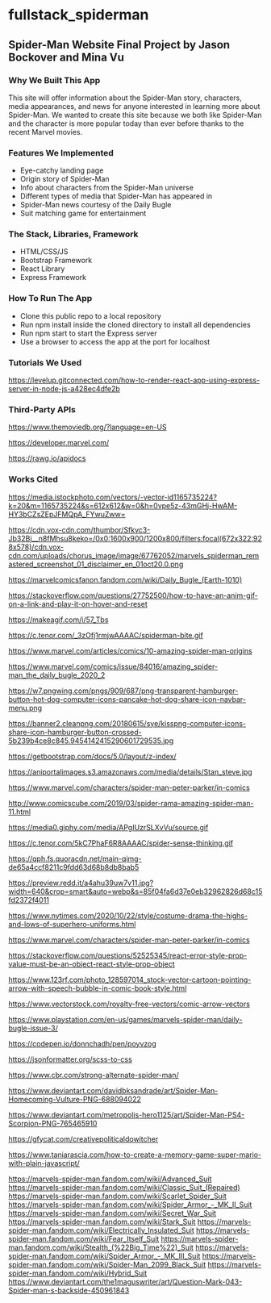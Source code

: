 # fullstack_spiderman

## Spider-Man Website Final Project by Jason Bockover and Mina Vu

### Why We Built This App

This site will offer information about the Spider-Man story, characters, media appearances, and news for anyone interested in learning more about Spider-Man.
We wanted to create this site because we both like Spider-Man and the character is more popular today than ever before thanks to the recent Marvel movies. 

### Features We Implemented

- Eye-catchy landing page
- Origin story of Spider-Man
- Info about characters from the Spider-Man universe
- Different types of media that Spider-Man has appeared in 
- Spider-Man news courtesy of the Daily Bugle
- Suit matching game for entertainment

### The Stack, Libraries, Framework

- HTML/CSS/JS
- Bootstrap Framework
- React Library
- Express Framework

### How To Run The App

- Clone this public repo to a local repository
- Run npm install inside the cloned directory to install all dependencies
- Run npm start to start the Express server
- Use a browser to access the app at the port for localhost

### Tutorials We Used

https://levelup.gitconnected.com/how-to-render-react-app-using-express-server-in-node-js-a428ec4dfe2b

### Third-Party APIs

https://www.themoviedb.org/?language=en-US

https://developer.marvel.com/

https://rawg.io/apidocs

### Works Cited

https://media.istockphoto.com/vectors/-vector-id1165735224?k=20&m=1165735224&s=612x612&w=0&h=0vpe5z-43mGHj-HwAM-HY3bCZsZEpJFMQpA_FYwuZww=

https://cdn.vox-cdn.com/thumbor/Sfkvc3-Jb32Bj__n8fMhsu8keko=/0x0:1600x900/1200x800/filters:focal(672x322:928x578)/cdn.vox-cdn.com/uploads/chorus_image/image/67762052/marvels_spiderman_remastered_screenshot_01_disclaimer_en_01oct20.0.png

https://marvelcomicsfanon.fandom.com/wiki/Daily_Bugle_(Earth-1010)

https://stackoverflow.com/questions/27752500/how-to-have-an-anim-gif-on-a-link-and-play-it-on-hover-and-reset

https://makeagif.com/i/57_Tbs

https://c.tenor.com/_3zOfj1rmjwAAAAC/spiderman-bite.gif

https://www.marvel.com/articles/comics/10-amazing-spider-man-origins

https://www.marvel.com/comics/issue/84016/amazing_spider-man_the_daily_bugle_2020_2

https://w7.pngwing.com/pngs/909/687/png-transparent-hamburger-button-hot-dog-computer-icons-pancake-hot-dog-share-icon-navbar-menu.png

https://banner2.cleanpng.com/20180615/sye/kisspng-computer-icons-share-icon-hamburger-button-crossed-5b239b4ce8c845.9454142415290601729535.jpg

https://getbootstrap.com/docs/5.0/layout/z-index/

https://aniportalimages.s3.amazonaws.com/media/details/Stan_steve.jpg

https://www.marvel.com/characters/spider-man-peter-parker/in-comics

http://www.comicscube.com/2019/03/spider-rama-amazing-spider-man-11.html

https://media0.giphy.com/media/APgIUzrSLXvVu/source.gif

https://c.tenor.com/5kC7PhaF6R8AAAAC/spider-sense-thinking.gif

https://qph.fs.quoracdn.net/main-qimg-de65a4ccf8211c9fdd63d68b8db8bab5

https://preview.redd.it/a4ahu39uw7v11.jpg?width=640&crop=smart&auto=webp&s=85f04fa6d37e0eb32962826d68c15fd2372f4011

https://www.nytimes.com/2020/10/22/style/costume-drama-the-highs-and-lows-of-superhero-uniforms.html

https://www.marvel.com/characters/spider-man-peter-parker/in-comics

https://stackoverflow.com/questions/52525345/react-error-style-prop-value-must-be-an-object-react-style-prop-object

https://www.123rf.com/photo_128597014_stock-vector-cartoon-pointing-arrow-with-speech-bubble-in-comic-book-style.html

https://www.vectorstock.com/royalty-free-vectors/comic-arrow-vectors

https://www.playstation.com/en-us/games/marvels-spider-man/daily-bugle-issue-3/

https://codepen.io/donnchadh/pen/poyvzog

https://jsonformatter.org/scss-to-css

https://www.cbr.com/strong-alternate-spider-man/

https://www.deviantart.com/davidbksandrade/art/Spider-Man-Homecoming-Vulture-PNG-688094022

https://www.deviantart.com/metropolis-hero1125/art/Spider-Man-PS4-Scorpion-PNG-765465910

https://gfycat.com/creativepoliticaldowitcher

https://www.taniarascia.com/how-to-create-a-memory-game-super-mario-with-plain-javascript/

https://marvels-spider-man.fandom.com/wiki/Advanced_Suit
https://marvels-spider-man.fandom.com/wiki/Classic_Suit_(Repaired)
https://marvels-spider-man.fandom.com/wiki/Scarlet_Spider_Suit
https://marvels-spider-man.fandom.com/wiki/Spider_Armor_-_MK_II_Suit
https://marvels-spider-man.fandom.com/wiki/Secret_War_Suit
https://marvels-spider-man.fandom.com/wiki/Stark_Suit
https://marvels-spider-man.fandom.com/wiki/Electrically_Insulated_Suit
https://marvels-spider-man.fandom.com/wiki/Fear_Itself_Suit
https://marvels-spider-man.fandom.com/wiki/Stealth_(%22Big_Time%22)_Suit
https://marvels-spider-man.fandom.com/wiki/Spider_Armor_-_MK_III_Suit
https://marvels-spider-man.fandom.com/wiki/Spider-Man_2099_Black_Suit
https://marvels-spider-man.fandom.com/wiki/Hybrid_Suit
https://www.deviantart.com/the1maguswriter/art/Question-Mark-043-Spider-man-s-backside-450961843
